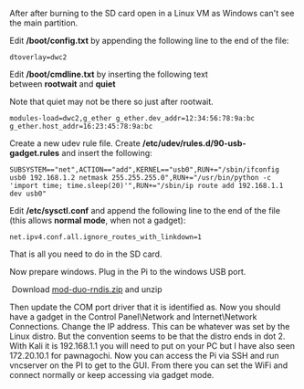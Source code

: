 After after burning to the SD card open in a Linux VM as Windows can't see the main partition.

Edit **/boot/config.txt** by appending the following line to the end of the file:

``` 
dtoverlay=dwc2
```

Edit **/boot/cmdline.txt** by inserting the following text between **rootwait** and **quiet**

Note that quiet may not be there so just after rootwait.

```
modules-load=dwc2,g_ether g_ether.dev_addr=12:34:56:78:9a:bc g_ether.host_addr=16:23:45:78:9a:bc
```

Create a new udev rule file. Create **/etc/udev/rules.d/90-usb-gadget.rules** and insert the following:

```
SUBSYSTEM=="net",ACTION=="add",KERNEL=="usb0",RUN+="/sbin/ifconfig usb0 192.168.1.2 netmask 255.255.255.0",RUN+="/usr/bin/python -c 'import time; time.sleep(20)'",RUN+="/sbin/ip route add 192.168.1.1 dev usb0"
```

Edit **/etc/sysctl.conf** and append the following line to the end of the file (this allows **normal mode**, when not a gadget):

```
net.ipv4.conf.all.ignore_routes_with_linkdown=1
```

That is all you need to do in the SD card.

Now prepare windows.  Plug in the Pi to the windows USB port.

 Download [mod-duo-rndis.zip](https://github.com/charkster/rpi_gadget_mode/blob/main/mod-duo-rndis.zip) and unzip

Then update the COM port driver that it is identified as.  Now you should have a gadget in the Control Panel\Network and Internet\Network Connections.
Change the IP address.  This can be whatever was set by the Linux distro.  But the convention seems to be that the distro ends in dot 2.  With Kali it is 192.168.1.1 you will need to put on your PC but I have also seen 172.20.10.1 for pawnagochi.  Now you can access the Pi via SSH and run vncserver on the PI to get to the GUI.  From there you can set the WiFi and connect normally or keep accessing via gadget mode.  